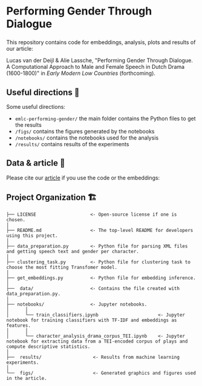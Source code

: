 # Performing Gender Through Dialogue

###

This repository contains code for embeddings, analysis, plots and results of our article: 

Lucas van der Deijl & Alie Lassche, "Performing Gender Through Dialogue. A Computational Approach to Male and Female Speech in Dutch Drama (1600-1800)" in _Early Modern Low Countries_ (forthcoming).

## Useful directions 📌

Some useful directions:
- `emlc-performing-gender/` the main folder contains the Python files to get the results
- `/figs/` contains the figures generated by the notebooks
- `/notebooks/` contains the notebooks used for the analysis
- `/results/` contains results of the experiments


## Data & article 📝

Please cite our [article](link-coming-soon) if you use the code or the embeddings:



## Project Organization 🏗️

```
├── LICENSE                    <- Open-source license if one is chosen.
│
├── README.md                  <- The top-level README for developers using this project.
│
├── data_preparation.py        <- Python file for parsing XML files and getting speech text and gender per character.
│
├── clustering_task.py         <- Python file for clustering task to choose the most fitting Transfomer model.
│
├── get_embeddings.py          <- Python file for embedding inference.
│
├──  data/                     <- Contains the file created with data_preparation.py.
│
├── notebooks/                 <- Jupyter notebooks.
│      │
│      └── train_classifiers.ipynb          			<- Jupyter notebook for training classifiers with TF-IDF and embeddings as features.
│      │
│      └── character_analysis_drama_corpus_TEI.ipynb    <- Jupyter notebook for extracting data from a TEI-encoded corpus of plays and compute descriptive statistics.
│
├──  results/                   <- Results from machine learning experiments.
│
└──  figs/                      <- Generated graphics and figures used in the article.
```

